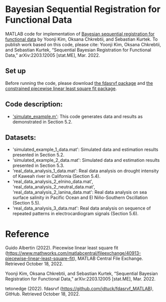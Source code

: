 # Bayesian Sequential Registration for Functional Data
MATLAB code for implementation of [Bayesian sequential registration for functional data](https://arxiv.org/abs/2203.12005) by Yoonji Kim, Oksana Chkrebtii, and Sebastian Kurtek. To publish work based on this code, please cite: Yoonji Kim, Oksana Chkrebtii, and Sebastian Kurtek, “Sequential Bayesian Registration for Functional Data,” arXiv:2203.12005 [stat.ME], Mar. 2022.

## Set up
Before running the code, please download [the fdasrvf package](https://github.com/jdtuck/fdasrvf_MATLAB) and [the constrained piecewise linear least square fit package](https://www.mathworks.com/matlabcentral/fileexchange/40913-piecewise-linear-least-square-fit).

## Code description:

- ['simulate_example.m'](simulate_example.m): This code generates data and results as demonstrated in Section 5.2.

## Datasets:

- 'simulated_example_1_data.mat': Simulated data and estimation results presented in Section 5.2.
- 'simulated_example_2_data.mat': Simulated data and estimation results presented in Section 5.3.
- 'real_data_analysis_1_data.mat': Real data analysis on drought intensity of Kaweah river in California (Section 5.4).
- 'real_data_analysis_2_elnino_data.mat', 'real_data_analysis_2_neutral_data.mat', 'real_data_analysis_2_lanina_data.mat': Real data analysis on sea surface salinity in Pacific Ocean and El Niño-Southern Oscillation (Section 5.5).
- 'real_data_analysis_3_data.mat': Real data analysis on sequence of repeated patterns in electrocardiogram signals (Section 5.6).

# Reference

Guido Albertin (2022). Piecewise linear least square fit (https://www.mathworks.com/matlabcentral/fileexchange/40913-piecewise-linear-least-square-fit), MATLAB Central File Exchange. Retrieved October 18, 2022.

Yoonji Kim, Oksana Chkrebtii, and Sebastian Kurtek, “Sequential Bayesian Registration for Functional Data,” arXiv:2203.12005 [stat.ME], Mar. 2022.

tetonedge (2022). fdasrvf (https://github.com/jdtuck/fdasrvf_MATLAB), GitHub. Retrieved October 18, 2022.
